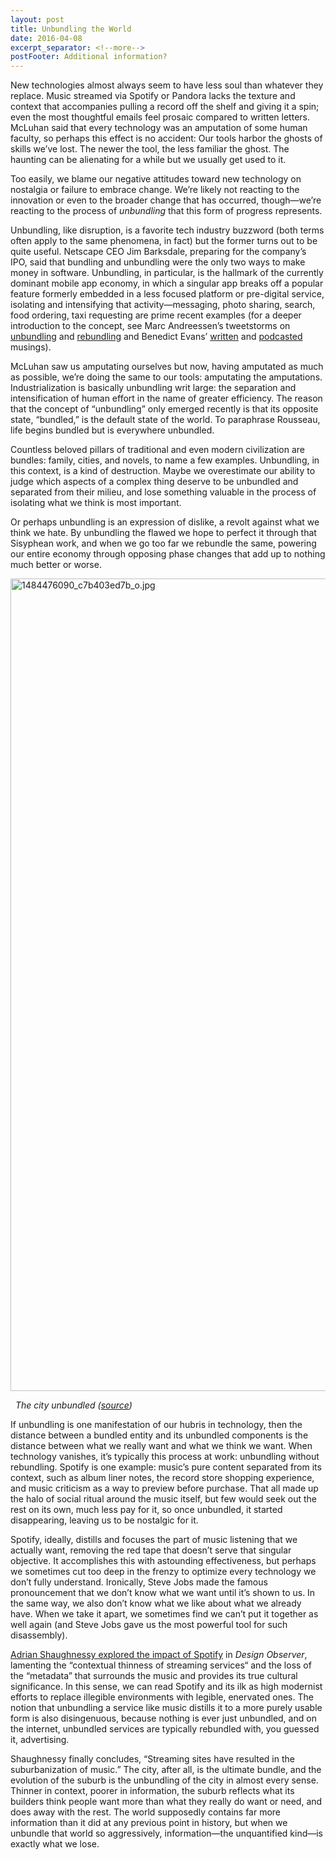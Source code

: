 ```yaml
---
layout: post
title: Unbundling the World
date: 2016-04-08
excerpt_separator: <!--more-->
postFooter: Additional information?
---
```


New technologies almost always seem to have less soul than whatever they replace. Music streamed via Spotify or Pandora lacks the texture and context that accompanies pulling a record off the shelf and giving it a spin; even the most thoughtful emails feel prosaic compared to written letters. McLuhan said that every technology was an amputation of some human faculty, so perhaps this effect is no accident: Our tools harbor the ghosts of skills we’ve lost. The newer the tool, the less familiar the ghost. The haunting can be alienating for a while but we usually get used to it.

Too easily, we blame our negative attitudes toward new technology on nostalgia or failure to embrace change. We’re likely not reacting to the innovation or even to the broader change that has occurred, though—we’re reacting to the process of <em>unbundling</em> that this form of progress represents.

Unbundling, like disruption, is a favorite tech industry buzzword (both terms often apply to the same phenomena, in fact) but the former turns out to be quite useful. Netscape CEO Jim Barksdale, preparing for the company’s IPO, said that bundling and unbundling were the only two ways to make money in software. Unbundling, in particular, is the hallmark of the currently dominant mobile app economy, in which a singular app breaks off a popular feature formerly embedded in a less focused platform or pre-digital service, isolating and intensifying that activity—messaging, photo sharing, search, food ordering, taxi requesting are prime recent examples (for a deeper introduction to the concept, see Marc Andreessen’s tweetstorms on <a href="https://twitter.com/pmarca/status/481556766283407360">unbundling</a> and <a href="https://twitter.com/pmarca/status/481575837464940544">rebundling</a> and Benedict Evans’ <a href="http://ben-evans.com/benedictevans/2014/8/1/app-unbundling-search-and-discovery">written</a> and <a href="https://a16z.com/2014/08/15/a16z-podcast-the-topic-thats-lasted-the-entire-history-of-computing-bundling-and-unbundling/">podcasted</a> musings).

McLuhan saw us amputating ourselves but now, having amputated as much as possible, we’re doing the same to our tools: amputating the amputations. Industrialization is basically unbundling writ large: the separation and intensification of human effort in the name of greater efficiency. The reason that the concept of “unbundling” only emerged recently is that its opposite state, “bundled,” is the default state of the world. To paraphrase Rousseau, life begins bundled but is everywhere unbundled.

Countless beloved pillars of traditional and even modern civilization are bundles: family, cities, and novels, to name a few examples. Unbundling, in this context, is a kind of destruction. Maybe we overestimate our ability to judge which aspects of a complex thing deserve to be unbundled and separated from their milieu, and lose something valuable in the process of isolating what we think is most important.

Or perhaps unbundling is an expression of dislike, a revolt against what we think we hate. By unbundling the flawed we hope to perfect it through that Sisyphean work, and when we go too far we rebundle the same, powering our entire economy through opposing phase changes that add up to nothing much better or worse.

<img class=" size-full wp-image-1027 aligncenter" src="https://kneelingbus.files.wordpress.com/2016/04/1484476090_c7b403ed7b_o.jpg" alt="1484476090_c7b403ed7b_o.jpg" width="2190" height="1300" />

<em>  The city unbundled (<a href="https://www.flickr.com/photos/feuilllu/1484476090">source</a>)</em>

If unbundling is one manifestation of our hubris in technology, then the distance between a bundled entity and its unbundled components is the distance between what we really want and what we think we want. When technology vanishes, it’s typically this process at work: unbundling without rebundling. Spotify is one example: music’s pure content separated from its context, such as album liner notes, the record store shopping experience, and music criticism as a way to preview before purchase. That all made up the halo of social ritual around the music itself, but few would seek out the rest on its own, much less pay for it, so once unbundled, it started disappearing, leaving us to be nostalgic for it.

Spotify, ideally, distills and focuses the part of music listening that we actually want, removing the red tape that doesn’t serve that singular objective. It accomplishes this with astounding effectiveness, but perhaps we sometimes cut too deep in the frenzy to optimize every technology we don’t fully understand. Ironically, Steve Jobs made the famous pronouncement that we don’t know what we want until it’s shown to us. In the same way, we also don’t know what we like about what we already have. When we take it apart, we sometimes find we can’t put it together as well again (and Steve Jobs gave us the most powerful tool for such disassembly).

<a href="http://designobserver.com/feature/music-by-the-numbers/39240/">Adrian Shaughnessy explored the impact of Spotify</a> in <em>Design Observer</em>, lamenting the “contextual thinness of streaming services“ and the loss of the “metadata” that surrounds the music and provides its true cultural significance. In this sense, we can read Spotify and its ilk as high modernist efforts to replace illegible environments with legible, enervated ones. The notion that unbundling a service like music distills it to a more purely usable form is also disingenuous, because nothing is ever just unbundled, and on the internet, unbundled services are typically rebundled with, you guessed it, advertising.

Shaughnessy finally concludes, “Streaming sites have resulted in the suburbanization of music.” The city, after all, is the ultimate bundle, and the evolution of the suburb is the unbundling of the city in almost every sense. Thinner in context, poorer in information, the suburb reflects what its builders think people want more than what they really do want or need, and does away with the rest. The world supposedly contains far more information than it did at any previous point in history, but when we unbundle that world so aggressively, information—the unquantified kind—is exactly what we lose.